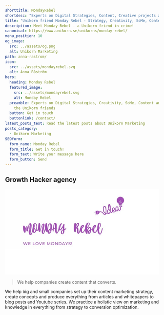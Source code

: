 ```yaml
---
shorttitle: MondayRebel
shortdesc: "Experts on Digital Strategies, Content, Creative projects and SoMe "
title: "Unikorn friend Monday Rebel - Strategy, Creativity, SoMe, Content "
description: Meet Monday Rebel - a Unikorn friend in crime!
canonical: https://www.unikorn.se/unikorns/monday-rebel/
menu_position: 10
og_image:
  src: ../assets/og.png
  alt: Unikorn Marketing
path: anna-rastrom/
icon:
  src: ../assets/mondayrebel.svg
  alt: Anna Råström
hero:
  heading: Monday Rebel
  featured_image:
    src: ../assets/mondayrebel.svg
    alt: Monday Rebel
  preamble: Experts on Digital Strategies, Creativity, SoMe, Content and one of
    the Unikorn friends
  button: Get in touch
  buttonlink: /contact/
latest_posts_text: Read the latest posts about Unikorn Marketing
posts_category:
  - Unikorn Marketing
SEOform:
  form_name: Monday Rebel
  form_title: Get in touch!
  form_text: Write your message here
  form_button: Send
---
```

## Growth Hacker agency

![Monday Rebel](../assets/screenshot-2021-02-23-at-18.11.25.png)

> We help companies create content that converts. 

We help big and small companies set up their content marketing strategy, create concepts and produce everything from articles and whitepapers to blog posts and Youtube series. We practice a holistic view on marketing and knowledge in everything from strategy to conversion optimization.